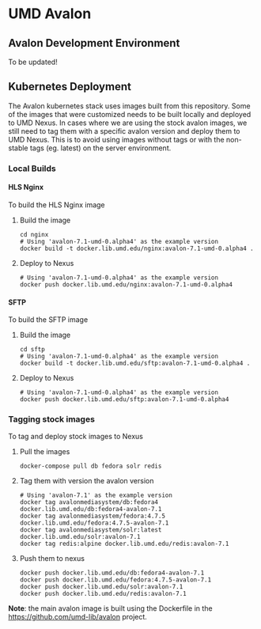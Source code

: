 # UMD Avalon

## Avalon Development Environment
To be updated!

## Kubernetes Deployment
The Avalon kubernetes stack uses images built from this repository. Some of the images that were customized needs to be built locally and deployed to UMD Nexus. In cases where we are using the stock avalon images, we still need to tag them with a specific avalon version and deploy them to UMD Nexus. This is to avoid using images without tags or with the non-stable tags (eg. latest) on the server environment.

### Local Builds
#### HLS Nginx

To build the HLS Nginx image

1. Build the image

    ```
    cd nginx
    # Using 'avalon-7.1-umd-0.alpha4' as the example version
    docker build -t docker.lib.umd.edu/nginx:avalon-7.1-umd-0.alpha4 .
    ```

3. Deploy to Nexus

    ```
    # Using 'avalon-7.1-umd-0.alpha4' as the example version
    docker push docker.lib.umd.edu/nginx:avalon-7.1-umd-0.alpha4
    ```
#### SFTP

To build the SFTP image

1. Build the image

    ```
    cd sftp
    # Using 'avalon-7.1-umd-0.alpha4' as the example version
    docker build -t docker.lib.umd.edu/sftp:avalon-7.1-umd-0.alpha4 .
    ```

2. Deploy to Nexus

    ```
    # Using 'avalon-7.1-umd-0.alpha4' as the example version
    docker push docker.lib.umd.edu/sftp:avalon-7.1-umd-0.alpha4
    ```

### Tagging stock images

To tag and deploy stock images to Nexus

1. Pull the images

    ```
    docker-compose pull db fedora solr redis
    ```

2. Tag them with version the avalon version

    ```
    # Using 'avalon-7.1' as the example version
    docker tag avalonmediasystem/db:fedora4 docker.lib.umd.edu/db:fedora4-avalon-7.1
    docker tag avalonmediasystem/fedora:4.7.5 docker.lib.umd.edu/fedora:4.7.5-avalon-7.1
    docker tag avalonmediasystem/solr:latest docker.lib.umd.edu/solr:avalon-7.1
    docker tag redis:alpine docker.lib.umd.edu/redis:avalon-7.1
    ```

3. Push them to nexus

    ```
    docker push docker.lib.umd.edu/db:fedora4-avalon-7.1
    docker push docker.lib.umd.edu/fedora:4.7.5-avalon-7.1
    docker push docker.lib.umd.edu/solr:avalon-7.1
    docker push docker.lib.umd.edu/redis:avalon-7.1
    ```

**Note**: the main avalon image is built using the Dockerfile in the https://github.com/umd-lib/avalon project.
